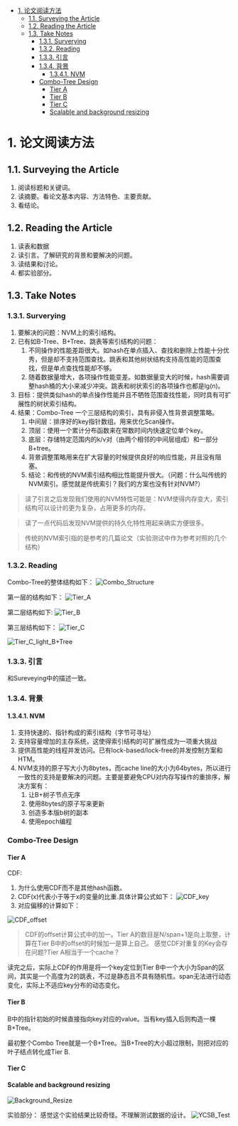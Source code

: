 - [1. 论文阅读方法](#1-%e8%ae%ba%e6%96%87%e9%98%85%e8%af%bb%e6%96%b9%e6%b3%95)
  - [1.1. Surveying the Article](#11-surveying-the-article)
  - [1.2. Reading the Article](#12-reading-the-article)
  - [1.3. Take Notes](#13-take-notes)
    - [1.3.1. Surverying](#131-surverying)
    - [1.3.2. Reading](#132-reading)
    - [1.3.3. 引言](#133-%e5%bc%95%e8%a8%80)
    - [1.3.4. 背景](#134-%e8%83%8c%e6%99%af)
      - [1.3.4.1. NVM](#1341-nvm)
    - [Combo-Tree Design](#combo-tree-design)
      - [Tier A](#tier-a)
      - [Tier B](#tier-b)
      - [Tier C](#tier-c)
      - [Scalable and background resizing](#scalable-and-background-resizing)

# 1. 论文阅读方法

## 1.1. Surveying the Article

1. 阅读标题和关键词。
2. 读摘要。看论文基本内容、方法特色、主要贡献。
3. 看结论。

## 1.2. Reading the Article

1. 读表和数据
2. 读引言。了解研究的背景和要解决的问题。
3. 读结果和讨论。
4. 都实验部分。

## 1.3. Take Notes

### 1.3.1. Surverying

1. 要解决的问题：NVM上的索引结构。
2. 已有如B-Tree、B+Tree、跳表等索引结构的问题：
   1. 不同操作的性能差距很大。如hash在单点插入、查找和删除上性能十分优秀，但是却不支持范围查找。跳表和其他树状结构支持高性能的范围查找，但是单点查找性能却不够。
   2. 随着数据量增大，各项操作性能变差。如数据量变大的时候，hash需要调整hash桶的大小来减少冲突。跳表和树状索引的各项操作也都是lg(n)。
3. 目标：提供类似hash的单点操作性能并且不牺牲范围查找性能，同时具有可扩展性的树状索引结构。
4. 结果：Combo-Tree 一个三层结构的索引，具有非侵入性背景调整策略。
   1. 中间层：排序好的key指针数组。用来优化Scan操作。
   2. 顶层：使用一个累计分布函数来在常数时间内快速定位单个key。
   3. 底层：存储特定范围内的k/v对（由两个相邻的中间层组成）和一部分B+tree。
   4. 背景调整策略用来在扩大容量的时候提供良好的响应性能，并且没有阻塞。
   5. 结论：和传统的NVM索引结构相比性能提升很大。（问题：什么叫传统的NVM索引。感觉就是传统索引？我们的方案也没有针对NVM?）
   
> 读了引言之后发现我们使用的NVM特性可能是：NVM使得内存变大，索引结构可以设计的更为复杂，占用更多的内存。

>读了一点代码后发现NVM提供的持久化特性用起来确实方便很多。

> 传统的NVM索引指的是参考的几篇论文（实验测试中作为参考对照的几个结构）
    


### 1.3.2. Reading

Combo-Tree的整体结构如下：
![Combo_Structure](./Combo_Structure.png)

第一层的结构如下：
![Tier_A](./Tier_A.png)

第二层结构如下:
![Tier_B](./Tier_B.png)

第三层结构如下：
![Tier_C](./Tier_C.png)

![Tier_C_light_B+Tree](./Tier_C_light_B+Tree.png)

### 1.3.3. 引言

和Sureveying中的描述一致。

### 1.3.4. 背景

#### 1.3.4.1. NVM

1. 支持快速的、指针构成的索引结构（字节可寻址）
2. 支持容量增加的主存系统，这使得索引结构的可扩展性成为一项重大挑战
3. 提供高性能的线程并发访问。已有lock-based/lock-free的并发控制方案和HTM。
4. NVM支持的原子写大小为8bytes，而cache line的大小为64bytes，所以进行一致性的支持是要解决的问题。主要是要避免CPU对内存写操作的重排序，解决方案有：
   1. 让B+树子节点无序
   2. 使用8bytes的原子写来更新
   3. 创造多本版b树的副本
   4. 使用epoch编程

### Combo-Tree Design

#### Tier A

CDF:

1. 为什么使用CDF而不是其他hash函数。
2. CDF(x)代表小于等于x的变量的比重.具体计算公式如下：
![CDF_key](./CDF_key.png)
3. 对应偏移的计算如下：
   
![CDF_offset](./CDF_offset.png)

> CDF的offset计算公式中的加一。Tier A的数目是N/span+1是向上取整，计算在Tier B中的offset的时候加一是算上自己。
> 感觉CDF对重复的Key会存在问题?Tier A相当于一个cache？

读完之后，实际上CDF的作用是将一个key定位到Tier B中一个大小为Span的区间，其实是一个高度为2的跳表，不过是静态且不具有随机性。span无法进行动态变化，实际上不适应key分布的动态变化。

#### Tier B

B中的指针初始的时候直接指向key对应的value。当有key插入后则构造一棵B+Tree。

最初整个Combo Tree就是一个B+Tree。当B+Tree的大小超过限制，则把对应的叶子结点转化成Tier B.

#### Tier C

#### Scalable and background resizing

![Background_Resize](./Background_Resize.png)

实验部分：
感觉这个实验结果比较奇怪。不理解测试数据的设计。
![YCSB_Test](./YCSB_Test.png) 